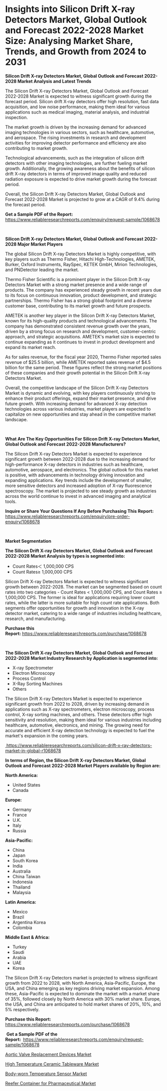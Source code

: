 <p><h1>Insights into Silicon Drift X-ray Detectors Market, Global Outlook and Forecast 2022-2028 Market Size: Analysing Market Share, Trends, and Growth from 2024 to 2031</h1></p><p><strong>Silicon Drift X-ray Detectors Market, Global Outlook and Forecast 2022-2028 Market Analysis and Latest Trends</strong></p>
<p><p>The Silicon Drift X-ray Detectors Market, Global Outlook and Forecast 2022-2028 Market is expected to witness significant growth during the forecast period. Silicon drift X-ray detectors offer high resolution, fast data acquisition, and low noise performance, making them ideal for various applications such as medical imaging, material analysis, and industrial inspection.</p><p>The market growth is driven by the increasing demand for advanced imaging technologies in various sectors, such as healthcare, automotive, and aerospace. The rising investments in research and development activities for improving detector performance and efficiency are also contributing to market growth.</p><p>Technological advancements, such as the integration of silicon drift detectors with other imaging technologies, are further fueling market growth. Additionally, the growing awareness about the benefits of silicon drift X-ray detectors in terms of improved image quality and reduced radiation exposure is expected to drive market growth during the forecast period.</p><p>Overall, the Silicon Drift X-ray Detectors Market, Global Outlook and Forecast 2022-2028 Market is projected to grow at a CAGR of 9.4% during the forecast period.</p></p>
<p><strong>Get a Sample PDF of the Report:&nbsp;</strong> <a href="https://www.reliableresearchreports.com/enquiry/request-sample/1068678">https://www.reliableresearchreports.com/enquiry/request-sample/1068678</a></p>
<p>&nbsp;</p>
<p><strong>Silicon Drift X-ray Detectors Market, Global Outlook and Forecast 2022-2028 Major Market Players</strong></p>
<p><p>The global Silicon Drift X-ray Detectors Market is highly competitive, with key players such as Thermo Fisher, Hitachi High-Technologies, AMETEK, Burker, Oxford Instruments, RaySpec, KETEK GmbH, Mirion Technologies, and PNDetector leading the market. </p><p>Thermo Fisher Scientific is a prominent player in the Silicon Drift X-ray Detectors Market with a strong market presence and a wide range of products. The company has experienced steady growth in recent years due to its focus on continuous innovation, product development, and strategic partnerships. Thermo Fisher has a strong global footprint and a diverse customer base, contributing to its market growth and future prospects.</p><p>AMETEK is another key player in the Silicon Drift X-ray Detectors Market, known for its high-quality products and technological advancements. The company has demonstrated consistent revenue growth over the years, driven by a strong focus on research and development, customer-centric approach, and strategic acquisitions. AMETEK's market size is expected to continue expanding as it continues to invest in product development and expand its market reach.</p><p>As for sales revenue, for the fiscal year 2020, Thermo Fisher reported sales revenue of $25.5 billion, while AMETEK reported sales revenue of $4.5 billion for the same period. These figures reflect the strong market positions of these companies and their growth potential in the Silicon Drift X-ray Detectors Market.</p><p>Overall, the competitive landscape of the Silicon Drift X-ray Detectors Market is dynamic and evolving, with key players continuously striving to enhance their product offerings, expand their market presence, and drive future growth. With increasing demand for advanced X-ray detection technologies across various industries, market players are expected to capitalize on new opportunities and stay ahead in the competitive market landscape.</p></p>
<p>&nbsp;</p>
<p><strong>What Are The Key Opportunities For Silicon Drift X-ray Detectors Market, Global Outlook and Forecast 2022-2028 Manufacturers?</strong></p>
<p><p>The Silicon Drift X-ray Detectors Market is expected to experience significant growth between 2022-2028 due to the increasing demand for high-performance X-ray detectors in industries such as healthcare, automotive, aerospace, and electronics. The global outlook for this market is positive, with advancements in technology driving innovation and expanding applications. Key trends include the development of smaller, more sensitive detectors and increased adoption of X-ray fluorescence spectroscopy. The market is projected to see steady growth as industries across the world continue to invest in advanced imaging and analytical tools.</p></p>
<p><strong>Inquire or Share Your Questions If Any Before Purchasing This Report:</strong> <a href="https://www.reliableresearchreports.com/enquiry/pre-order-enquiry/1068678">https://www.reliableresearchreports.com/enquiry/pre-order-enquiry/1068678</a></p>
<p>&nbsp;</p>
<p><strong>Market Segmentation</strong></p>
<p><strong>The Silicon Drift X-ray Detectors Market, Global Outlook and Forecast 2022-2028 Market Analysis by types is segmented into:</strong></p>
<p><ul><li>Count Rates＜ 1,000,000 CPS</li><li>Count Rates≥ 1,000,000 CPS</li></ul></p>
<p><p>Silicon Drift X-ray Detectors Market is expected to witness significant growth between 2022-2028. The market can be segmented based on count rates into two categories - Count Rates < 1,000,000 CPS, and Count Rates ≥ 1,000,000 CPS. The former is ideal for applications requiring lower count rates, while the latter is more suitable for high count rate applications. Both segments offer opportunities for growth and innovation in the X-ray detector market, catering to a wide range of industries including healthcare, research, and manufacturing.</p></p>
<p><strong>Purchase this Report:&nbsp;</strong><a href="https://www.reliableresearchreports.com/purchase/1068678">https://www.reliableresearchreports.com/purchase/1068678</a></p>
<p>&nbsp;</p>
<p><strong>The Silicon Drift X-ray Detectors Market, Global Outlook and Forecast 2022-2028 Market Industry Research by Application is segmented into:</strong></p>
<p><ul><li>X-ray Spectrometer</li><li>Electron Microscopy</li><li>Process Control</li><li>X-Ray Sorting Machines</li><li>Others</li></ul></p>
<p><p>The Silicon Drift X-ray Detectors Market is expected to experience significant growth from 2022 to 2028, driven by increasing demand in applications such as X-ray spectrometers, electron microscopy, process control, X-ray sorting machines, and others. These detectors offer high sensitivity and resolution, making them ideal for various industries including healthcare, automotive, electronics, and mining. The growing need for accurate and efficient X-ray detection technology is expected to fuel the market's expansion in the coming years.</p></p>
<p><a href="https://www.reliableresearchreports.com/silicon-drift-x-ray-detectors-market-in-global-r1068678">&nbsp;https://www.reliableresearchreports.com/silicon-drift-x-ray-detectors-market-in-global-r1068678</a></p>
<p><strong>In terms of Region, the Silicon Drift X-ray Detectors Market, Global Outlook and Forecast 2022-2028 Market Players available by Region are:</strong></p>
<p>
    <p> <strong> North America: </strong>
        <ul>
            <li>United States</li>
            <li>Canada</li>
        </ul>
        </p> 
    <p> <strong> Europe: </strong>
        <ul>
            <li>Germany</li>
            <li>France</li>
            <li>U.K.</li>
            <li>Italy</li>
            <li>Russia</li>
        </ul>
        </p> 
    <p> <strong> Asia-Pacific: </strong>
        <ul>
            <li>China</li>
            <li>Japan</li>
            <li>South Korea</li>
            <li>India</li>
            <li>Australia</li>
            <li>China Taiwan</li>
            <li>Indonesia</li>
            <li>Thailand</li>
            <li>Malaysia</li>
        </ul>
        </p> 
    <p> <strong> Latin America: </strong>
        <ul>
            <li>Mexico</li>
            <li>Brazil</li>
            <li>Argentina Korea</li>
            <li>Colombia</li>
        </ul>
        </p> 
    <p> <strong> Middle East & Africa: </strong>
        <ul>
            <li>Turkey</li>
            <li>Saudi</li>
            <li>Arabia</li>
            <li>UAE</li>
            <li>Korea</li>
        </ul>
    </p>
    </p>
<p><p>The Silicon Drift X-ray Detectors market is projected to witness significant growth from 2022 to 2028, with North America, Asia-Pacific, Europe, the USA, and China emerging as key regions driving market expansion. Among these, Asia-Pacific is expected to dominate the market with a market share of 35%, followed closely by North America with 30% market share. Europe, the USA, and China are anticipated to hold market shares of 20%, 10%, and 5% respectively.</p></p>
<p><strong>Purchase this Report: </strong><a href="https://www.reliableresearchreports.com/purchase/1068678">https://www.reliableresearchreports.com/purchase/1068678</a></p>
<p>&nbsp;<strong>Get a Sample PDF of the Report:&nbsp;&nbsp;</strong><a href="https://www.reliableresearchreports.com/enquiry/request-sample/1068678">https://www.reliableresearchreports.com/enquiry/request-sample/1068678</a></p>
<p><strong></strong></p>
<p><p><a href="https://github.com/HettieStehr/Market-Research-Report-List-1/blob/main/aortic-valve-replacement-devices-market.md">Aortic Valve Replacement Devices Market</a></p><p><a href="https://medium.com/@bernadette.james576/global-high-temperature-ceramic-tableware-market-share-and-growth-opportunities-and-market-size-caca2054a002">High Temperature Ceramic Tableware Market</a></p><p><a href="https://github.com/lavernaCole75/Market-Research-Report-List-1/blob/main/body-worn-temperature-sensor-market.md">Body-worn Temperature Sensor Market</a></p><p><a href="https://medium.com/@chellamarie1961/global-reefer-container-for-pharmaceutical-market-size-is-expected-to-experience-a-cagr-of-8-3-e04174e5b00e">Reefer Container for Pharmaceutical Market</a></p></p>